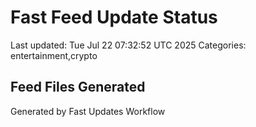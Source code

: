 # Fast Feed Update Status
Last updated: Tue Jul 22 07:32:52 UTC 2025
Categories: entertainment,crypto

## Feed Files Generated

Generated by Fast Updates Workflow
